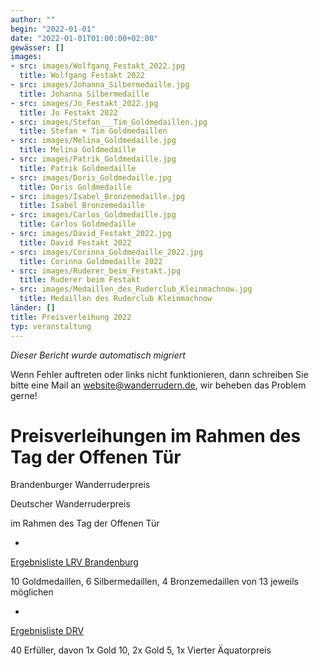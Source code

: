 ```yaml
---
author: ""
begin: "2022-01-01"
date: "2022-01-01T01:00:00+02:00"
gewässer: []
images:
- src: images/Wolfgang_Festakt_2022.jpg
  title: Wolfgang Festakt 2022
- src: images/Johanna_Silbermedaille.jpg
  title: Johanna Silbermedaille
- src: images/Jo_Festakt_2022.jpg
  title: Jo Festakt 2022
- src: images/Stefan___Tim_Goldmedaillen.jpg
  title: Stefan + Tim Goldmedaillen
- src: images/Melina_Goldmedaille.jpg
  title: Melina Goldmedaille
- src: images/Patrik_Goldmedaille.jpg
  title: Patrik Goldmedaille
- src: images/Doris_Goldmedaille.jpg
  title: Doris Goldmedaille
- src: images/Isabel_Bronzemedaille.jpg
  title: Isabel Bronzemedaille
- src: images/Carlos_Goldmedaille.jpg
  title: Carlos Goldmedaille
- src: images/David_Festakt_2022.jpg
  title: David Festakt 2022
- src: images/Corinna_Goldmedaille_2022.jpg
  title: Corinna Goldmedaille 2022
- src: images/Ruderer_beim_Festakt.jpg
  title: Ruderer beim Festakt
- src: images/Medaillen_des_Ruderclub_Kleinmachnow.jpg
  title: Medaillen des Ruderclub Kleinmachnow
länder: []
title: Preisverleihung 2022
typ: veranstaltung
---
```



*Dieser Bericht wurde automatisch migriert*

Wenn Fehler auftreten oder links nicht funktionieren, dann schreiben Sie bitte eine Mail an website@wanderrudern.de, wir beheben das Problem gerne!



# Preisverleihungen im Rahmen des Tag der Offenen Tür


Brandenburger Wanderruderpreis

Deutscher Wanderruderpreis

im Rahmen des Tag der Offenen Tür

-

[Ergebnisliste LRV Brandenburg](/berichte/2022/brandenburg2021)

10 Goldmedaillen, 6 Silbermedaillen, 4 Bronzemedaillen von 13 jeweils möglichen

-

[Ergebnisliste DRV](/berichte/2022/drv2021)

40 Erfüller, davon 1x Gold 10, 2x Gold 5, 1x Vierter Äquatorpreis